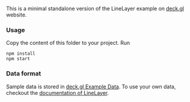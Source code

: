 This is a minimal standalone version of the LineLayer example
on [deck.gl](http://deck.gl) website.

### Usage
Copy the content of this folder to your project. Run
```
npm install
npm start
```

### Data format
Sample data is stored in [deck.gl Example Data](https://github.com/uber-common/deck.gl-data/tree/master/examples/line). To use your own data, checkout
the [documentation of LineLayer](../../docs/layers/line-layer.md).
